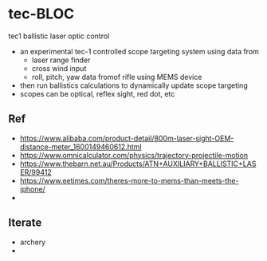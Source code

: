 # tec-BLOC
tec1 ballistic laser optic control 

- an experimental tec-1 controlled scope targeting system using data from 
  - laser range finder
  - cross wind input 
  - roll, pitch, yaw data fromof rifle using MEMS device
- then run ballistics calculations to dynamically update scope targeting
- scopes can be optical, reflex sight, red dot, etc



## Ref
- https://www.alibaba.com/product-detail/800m-laser-sight-OEM-distance-meter_1600149460612.html
- https://www.omnicalculator.com/physics/trajectory-projectile-motion
- https://www.thebarn.net.au/Products/ATN+AUXILIARY+BALLISTIC+LASER/99412
- https://www.eetimes.com/theres-more-to-mems-than-meets-the-iphone/
- 


## Iterate
- archery
- 
